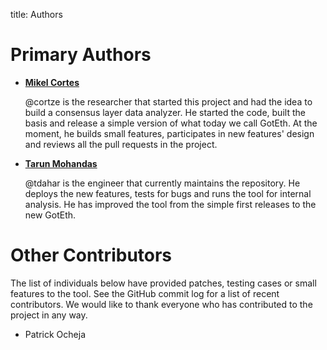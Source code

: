 title: Authors

Primary Authors
===============

* __[Mikel Cortes](https://github.com/cortze)__

	@cortze is the researcher that started this project and had the idea to build a consensus layer data analyzer.
	He started the code, built the basis and release a simple version of what today we call GotEth.
	At the moment, he builds small features, participates in new features' design and reviews all the pull requests in the project.

* __[Tarun Mohandas](https://github.com/tdahar)__

    @tdahar is the engineer that currently maintains the repository. 
	He deploys the new features, tests for bugs and runs the tool for internal analysis.
	He has improved the tool from the simple first releases to the new GotEth.


Other Contributors
==================

The list of individuals below have provided patches, testing cases or small features to the tool. See the
GitHub commit log for a list of recent contributors. We would like to thank
everyone who has contributed to the project in any way.

* Patrick Ocheja